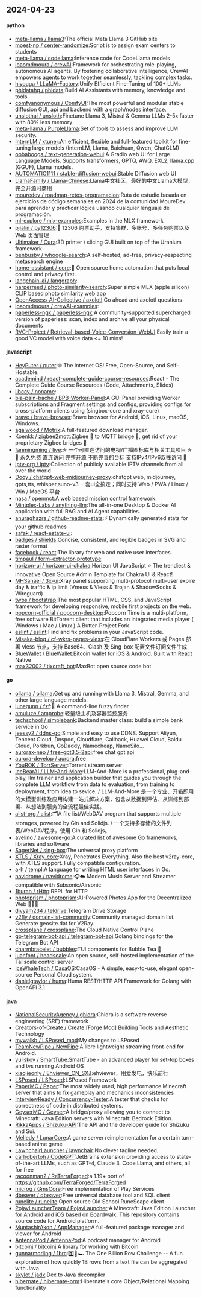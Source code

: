 ## 2024-04-23

#### python
* [meta-llama / llama3](https://github.com/meta-llama/llama3):The official Meta Llama 3 GitHub site
* [moest-np / center-randomize](https://github.com/moest-np/center-randomize):Script is to assign exam centers to students
* [meta-llama / codellama](https://github.com/meta-llama/codellama):Inference code for CodeLlama models
* [joaomdmoura / crewAI](https://github.com/joaomdmoura/crewAI):Framework for orchestrating role-playing, autonomous AI agents. By fostering collaborative intelligence, CrewAI empowers agents to work together seamlessly, tackling complex tasks.
* [hiyouga / LLaMA-Factory](https://github.com/hiyouga/LLaMA-Factory):Unify Efficient Fine-Tuning of 100+ LLMs
* [phidatahq / phidata](https://github.com/phidatahq/phidata):Build AI Assistants with memory, knowledge and tools.
* [comfyanonymous / ComfyUI](https://github.com/comfyanonymous/ComfyUI):The most powerful and modular stable diffusion GUI, api and backend with a graph/nodes interface.
* [unslothai / unsloth](https://github.com/unslothai/unsloth):Finetune Llama 3, Mistral & Gemma LLMs 2-5x faster with 80% less memory
* [meta-llama / PurpleLlama](https://github.com/meta-llama/PurpleLlama):Set of tools to assess and improve LLM security.
* [InternLM / xtuner](https://github.com/InternLM/xtuner):An efficient, flexible and full-featured toolkit for fine-tuning large models (InternLM, Llama, Baichuan, Qwen, ChatGLM)
* [oobabooga / text-generation-webui](https://github.com/oobabooga/text-generation-webui):A Gradio web UI for Large Language Models. Supports transformers, GPTQ, AWQ, EXL2, llama.cpp (GGUF), Llama models.
* [AUTOMATIC1111 / stable-diffusion-webui](https://github.com/AUTOMATIC1111/stable-diffusion-webui):Stable Diffusion web UI
* [LlamaFamily / Llama-Chinese](https://github.com/LlamaFamily/Llama-Chinese):Llama中文社区，最好的中文Llama大模型，完全开源可商用
* [mouredev / roadmap-retos-programacion](https://github.com/mouredev/roadmap-retos-programacion):Ruta de estudio basada en ejercicios de código semanales en 2024 de la comunidad MoureDev para aprender y practicar lógica usando cualquier lenguaje de programación.
* [ml-explore / mlx-examples](https://github.com/ml-explore/mlx-examples):Examples in the MLX framework
* [pjialin / py12306](https://github.com/pjialin/py12306):🚂 12306 购票助手，支持集群，多账号，多任务购票以及 Web 页面管理
* [Ultimaker / Cura](https://github.com/Ultimaker/Cura):3D printer / slicing GUI built on top of the Uranium framework
* [benbusby / whoogle-search](https://github.com/benbusby/whoogle-search):A self-hosted, ad-free, privacy-respecting metasearch engine
* [home-assistant / core](https://github.com/home-assistant/core):🏡 Open source home automation that puts local control and privacy first.
* [langchain-ai / langgraph](https://github.com/langchain-ai/langgraph):
* [harperreed / photo-similarity-search](https://github.com/harperreed/photo-similarity-search):Super simple MLX (apple silicon) CLIP based photo similarity web app
* [OpenAccess-AI-Collective / axolotl](https://github.com/OpenAccess-AI-Collective/axolotl):Go ahead and axolotl questions
* [joaomdmoura / crewAI-examples](https://github.com/joaomdmoura/crewAI-examples):
* [paperless-ngx / paperless-ngx](https://github.com/paperless-ngx/paperless-ngx):A community-supported supercharged version of paperless: scan, index and archive all your physical documents
* [RVC-Project / Retrieval-based-Voice-Conversion-WebUI](https://github.com/RVC-Project/Retrieval-based-Voice-Conversion-WebUI):Easily train a good VC model with voice data <= 10 mins!

#### javascript
* [HeyPuter / puter](https://github.com/HeyPuter/puter):🌐 The Internet OS! Free, Open-Source, and Self-Hostable.
* [academind / react-complete-guide-course-resources](https://github.com/academind/react-complete-guide-course-resources):React - The Complete Guide Course Resources (Code, Attachments, Slides)
* [libccy / noname](https://github.com/libccy/noname):
* [bia-pain-bache / BPB-Worker-Panel](https://github.com/bia-pain-bache/BPB-Worker-Panel):A GUI Panel providing Worker subscriptions and Fragment settings and configs, providing configs for cross-platform clients using (singbox-core and xray-core)
* [brave / brave-browser](https://github.com/brave/brave-browser):Brave browser for Android, iOS, Linux, macOS, Windows.
* [agalwood / Motrix](https://github.com/agalwood/Motrix):A full-featured download manager.
* [Koenkk / zigbee2mqtt](https://github.com/Koenkk/zigbee2mqtt):Zigbee 🐝 to MQTT bridge 🌉, get rid of your proprietary Zigbee bridges 🔨
* [fanmingming / live](https://github.com/fanmingming/live):✯ 一个可直连访问的电视/广播图标库与相关工具项目 ✯ 🔕 永久免费 直连访问 完整开源 不断完善的台标 支持IPv4/IPv6双栈访问 🔕
* [iptv-org / iptv](https://github.com/iptv-org/iptv):Collection of publicly available IPTV channels from all over the world
* [Dooy / chatgpt-web-midjourney-proxy](https://github.com/Dooy/chatgpt-web-midjourney-proxy):chatgpt web, midjourney, gpts,tts, whisper,suno-v3 一套ui全搞定；同时支持 Web / PWA / Linux / Win / MacOS 平台
* [nasa / openmct](https://github.com/nasa/openmct):A web based mission control framework.
* [Mintplex-Labs / anything-llm](https://github.com/Mintplex-Labs/anything-llm):The all-in-one Desktop & Docker AI application with full RAG and AI Agent capabilities.
* [anuraghazra / github-readme-stats](https://github.com/anuraghazra/github-readme-stats):⚡ Dynamically generated stats for your github readmes
* [safak / react-estate-ui](https://github.com/safak/react-estate-ui):
* [badges / shields](https://github.com/badges/shields):Concise, consistent, and legible badges in SVG and raster format
* [facebook / react](https://github.com/facebook/react):The library for web and native user interfaces.
* [timpaul / form-extractor-prototype](https://github.com/timpaul/form-extractor-prototype):
* [horizon-ui / horizon-ui-chakra](https://github.com/horizon-ui/horizon-ui-chakra):Horizon UI JavaScript ⭐️ The trendiest & innovative Open Source Admin Template for Chakra UI & React!
* [MHSanaei / 3x-ui](https://github.com/MHSanaei/3x-ui):Xray panel supporting multi-protocol multi-user expire day & traffic & ip limit (Vmess & Vless & Trojan & ShadowSocks & Wireguard)
* [twbs / bootstrap](https://github.com/twbs/bootstrap):The most popular HTML, CSS, and JavaScript framework for developing responsive, mobile first projects on the web.
* [popcorn-official / popcorn-desktop](https://github.com/popcorn-official/popcorn-desktop):Popcorn Time is a multi-platform, free software BitTorrent client that includes an integrated media player ( Windows / Mac / Linux ) A Butter-Project Fork
* [eslint / eslint](https://github.com/eslint/eslint):Find and fix problems in your JavaScript code.
* [Misaka-blog / cf-wkrs-pages-vless](https://github.com/Misaka-blog/cf-wkrs-pages-vless):在 CloudFlare Workers 或 Pages 部署 vless 节点，支持 Base64、Clash 及 Sing-box 配置文件订阅文件生成
* [BlueWallet / BlueWallet](https://github.com/BlueWallet/BlueWallet):Bitcoin wallet for iOS & Android. Built with React Native
* [max32002 / tixcraft_bot](https://github.com/max32002/tixcraft_bot):MaxBot open source code bot

#### go
* [ollama / ollama](https://github.com/ollama/ollama):Get up and running with Llama 3, Mistral, Gemma, and other large language models.
* [junegunn / fzf](https://github.com/junegunn/fzf):🌸 A command-line fuzzy finder
* [amuluze / amprobe](https://github.com/amuluze/amprobe):轻量级主机及容器监控服务
* [techschool / simplebank](https://github.com/techschool/simplebank):Backend master class: build a simple bank service in Go
* [jeessy2 / ddns-go](https://github.com/jeessy2/ddns-go):Simple and easy to use DDNS. Support Aliyun, Tencent Cloud, Dnspod, Cloudflare, Callback, Huawei Cloud, Baidu Cloud, Porkbun, GoDaddy, Namecheap, NameSilo...
* [aurorax-neo / free-gpt3.5-2api](https://github.com/aurorax-neo/free-gpt3.5-2api):free chat gpt api
* [aurora-develop / aurora](https://github.com/aurora-develop/aurora):free
* [YouROK / TorrServer](https://github.com/YouROK/TorrServer):Torrent stream server
* [IceBearAI / LLM-And-More](https://github.com/IceBearAI/LLM-And-More):LLM-And-More is a professional, plug-and-play, llm trainer and application builder that guides you through the complete LLM workflow from data to evaluation, from training to deployment, from idea to sevice. / LLM-And-More 是一个专业、开箱即用的大模型训练及应用构建一站式解决方案，包含从数据到评估、从训练到部署、从想法到服务的全流程最佳实践。
* [alist-org / alist](https://github.com/alist-org/alist):🗂️A file list/WebDAV program that supports multiple storages, powered by Gin and Solidjs. / 一个支持多存储的文件列表/WebDAV程序，使用 Gin 和 Solidjs。
* [avelino / awesome-go](https://github.com/avelino/awesome-go):A curated list of awesome Go frameworks, libraries and software
* [SagerNet / sing-box](https://github.com/SagerNet/sing-box):The universal proxy platform
* [XTLS / Xray-core](https://github.com/XTLS/Xray-core):Xray, Penetrates Everything. Also the best v2ray-core, with XTLS support. Fully compatible configuration.
* [a-h / templ](https://github.com/a-h/templ):A language for writing HTML user interfaces in Go.
* [navidrome / navidrome](https://github.com/navidrome/navidrome):🎧☁️ Modern Music Server and Streamer compatible with Subsonic/Airsonic
* [1buran / rHttp](https://github.com/1buran/rHttp):REPL for HTTP
* [photoprism / photoprism](https://github.com/photoprism/photoprism):AI-Powered Photos App for the Decentralized Web 🌈💎✨
* [divyam234 / teldrive](https://github.com/divyam234/teldrive):Telegram Drive Storage
* [v2fly / domain-list-community](https://github.com/v2fly/domain-list-community):Community managed domain list. Generate geosite.dat for V2Ray.
* [crossplane / crossplane](https://github.com/crossplane/crossplane):The Cloud Native Control Plane
* [go-telegram-bot-api / telegram-bot-api](https://github.com/go-telegram-bot-api/telegram-bot-api):Golang bindings for the Telegram Bot API
* [charmbracelet / bubbles](https://github.com/charmbracelet/bubbles):TUI components for Bubble Tea 🫧
* [juanfont / headscale](https://github.com/juanfont/headscale):An open source, self-hosted implementation of the Tailscale control server
* [IceWhaleTech / CasaOS](https://github.com/IceWhaleTech/CasaOS):CasaOS - A simple, easy-to-use, elegant open-source Personal Cloud system.
* [danielgtaylor / huma](https://github.com/danielgtaylor/huma):Huma REST/HTTP API Framework for Golang with OpenAPI 3.1

#### java
* [NationalSecurityAgency / ghidra](https://github.com/NationalSecurityAgency/ghidra):Ghidra is a software reverse engineering (SRE) framework
* [Creators-of-Create / Create](https://github.com/Creators-of-Create/Create):[Forge Mod] Building Tools and Aesthetic Technology
* [mywalkb / LSPosed_mod](https://github.com/mywalkb/LSPosed_mod):My changes to LSPosed
* [TeamNewPipe / NewPipe](https://github.com/TeamNewPipe/NewPipe):A libre lightweight streaming front-end for Android.
* [yuliskov / SmartTube](https://github.com/yuliskov/SmartTube):SmartTube - an advanced player for set-top boxes and tvs running Android OS
* [xiaojieonly / Ehviewer_CN_SXJ](https://github.com/xiaojieonly/Ehviewer_CN_SXJ):ehviewer，用爱发电，快乐前行
* [LSPosed / LSPosed](https://github.com/LSPosed/LSPosed):LSPosed Framework
* [PaperMC / Paper](https://github.com/PaperMC/Paper):The most widely used, high performance Minecraft server that aims to fix gameplay and mechanics inconsistencies
* [InterviewReady / Concurrency-Tester](https://github.com/InterviewReady/Concurrency-Tester):A tester that checks for correctness of code in distributed systems.
* [GeyserMC / Geyser](https://github.com/GeyserMC/Geyser):A bridge/proxy allowing you to connect to Minecraft: Java Edition servers with Minecraft: Bedrock Edition.
* [RikkaApps / Shizuku-API](https://github.com/RikkaApps/Shizuku-API):The API and the developer guide for Shizuku and Sui.
* [Melledy / LunarCore](https://github.com/Melledy/LunarCore):A game server reimplementation for a certain turn-based anime game
* [LawnchairLauncher / lawnchair](https://github.com/LawnchairLauncher/lawnchair):No clever tagline needed.
* [carlrobertoh / CodeGPT](https://github.com/carlrobertoh/CodeGPT):JetBrains extension providing access to state-of-the-art LLMs, such as GPT-4, Claude 3, Code Llama, and others, all for free
* [racoonman2 / ReTerraForged](https://github.com/racoonman2/ReTerraForged):a 1.19+ port of https://github.com/TerraForged/TerraForged
* [microg / GmsCore](https://github.com/microg/GmsCore):Free implementation of Play Services
* [dbeaver / dbeaver](https://github.com/dbeaver/dbeaver):Free universal database tool and SQL client
* [runelite / runelite](https://github.com/runelite/runelite):Open source Old School RuneScape client
* [PojavLauncherTeam / PojavLauncher](https://github.com/PojavLauncherTeam/PojavLauncher):A Minecraft: Java Edition Launcher for Android and iOS based on Boardwalk. This repository contains source code for Android platform.
* [MuntashirAkon / AppManager](https://github.com/MuntashirAkon/AppManager):A full-featured package manager and viewer for Android
* [AntennaPod / AntennaPod](https://github.com/AntennaPod/AntennaPod):A podcast manager for Android
* [bitcoinj / bitcoinj](https://github.com/bitcoinj/bitcoinj):A library for working with Bitcoin
* [gunnarmorling / 1brc](https://github.com/gunnarmorling/1brc):1️⃣🐝🏎️ The One Billion Row Challenge -- A fun exploration of how quickly 1B rows from a text file can be aggregated with Java
* [skylot / jadx](https://github.com/skylot/jadx):Dex to Java decompiler
* [hibernate / hibernate-orm](https://github.com/hibernate/hibernate-orm):Hibernate's core Object/Relational Mapping functionality
